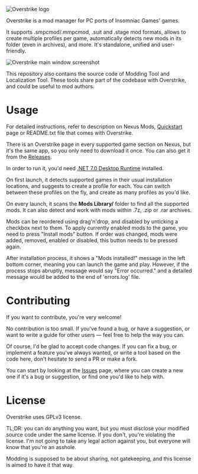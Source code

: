 ![Overstrike logo](https://github.com/Tkachov/Overstrike/assets/1948111/7d2510a0-7dda-47ad-9b05-ac34dce3186e)

Overstrike is a mod manager for PC ports of Insomniac Games' games.

It supports .smpcmod/.mmpcmod, .suit and .stage mod formats, allows to create multiple profiles per game, automatically detects new mods in its folder (even in archives), and more. It's standalone, unified and user-friendly.

![Overstrike main window screenshot](https://github.com/Tkachov/Overstrike/assets/1948111/92229d23-550c-4d76-b2f3-d669c6b76764)

This repository also contains the source code of Modding Tool and Localization Tool. These tools share part of the codebase with Overstrike, and could be useful to mod authors.

# Usage

For detailed instructions, refer to description on Nexus Mods, [Quickstart](https://github.com/Tkachov/Overstrike/wiki/Quickstart) page or README.txt file that comes with Overstrike.

There is an Overstrike page in every supported game section on Nexus, but it's the same app, so you only need to download it once. You can also get it from the [Releases](https://github.com/Tkachov/Overstrike/releases).

In order to run it, you'd need [.NET 7.0 Desktop Runtime](https://dotnet.microsoft.com/en-us/download/dotnet/thank-you/runtime-desktop-7.0.10-windows-x64-installer?cid=getdotnetcore) installed.

On first launch, it detects supported games in their usual installation locations, and suggests to create a profile for each. You can switch between these profiles on the fly, and create as many profiles as you'd like.

On every launch, it scans the **Mods Library/** folder to find all the supported mods. It can also detect and work with mods within .7z, .zip or .rar archives.

Mods can be reordered using drag'n'drop, and disabled by unticking a checkbox next to them. To apply currently enabled mods to the game, you need to press "Install mods" button. If order was changed, mods were added, removed, enabled or disabled, this button needs to be pressed again.

After installation process, it shows a "Mods installed!" message in the left bottom corner, meaning you can launch the game and play. However, if the process stops abruptly, message would say "Error occurred." and a detailed message would be added to the end of 'errors.log' file.

# Contributing

If you want to contribute, you're very welcome!

No contribution is too small. If you've found a bug, or have a suggestion, or want to write a guide for other users — feel free to help the way you can.

Of course, I'd be glad to accept code changes. If you can fix a bug, or implement a feature you've always wanted, or write a tool based on the code here, don't hesitate to send a PR or make a fork.

You can start by looking at the [Issues](https://github.com/Tkachov/Overstrike/issues) page, where you can create a new one if it's a bug or suggestion, or find one you'd like to help with.

# License

Overstrike uses GPLv3 license.

TL;DR: you can do anything you want, but you must disclose your modified source code under the same license. If you don't, you're violating the license. I'm not going to take any legal action against you, but everyone will know that you're an asshole.

Modding is supposed to be about sharing, not gatekeeping, and this license is aimed to have it that way.
